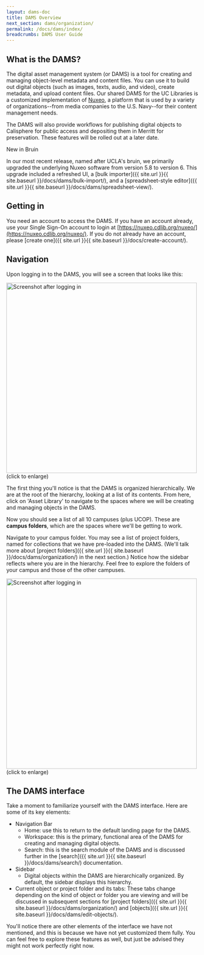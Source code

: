 ```yaml
---
layout: dams-doc
title: DAMS Overview
next_section: dams/organization/
permalink: /docs/dams/index/
breadcrumbs: DAMS User Guide
---
```


## What is the DAMS?
The digital asset management system (or DAMS) is a tool for creating and managing object-level metadata and content files. You can use it to build out digital objects (such as images, texts, audio, and video), create metadata, and upload content files. Our shared DAMS for the UC Libraries is a customized implementation of [Nuxeo](http://www.nuxeo.com/), a platform that is used by a variety of organizations--from media companies to the U.S. Navy--for their content management needs.

The DAMS will also provide workflows for publishing digital objects to Calisphere for public access and depositing them in Merritt for preservation. These features will be rolled out at a later date.

<div class="walkthrough new">New in Bruin</div>

In our most recent release, named after UCLA's bruin, we primarily upgraded the underlying Nuxeo software from version 5.8 to version 6. This upgrade included a refreshed UI, a [bulk importer]({{ site.url }}{{ site.baseurl }}/docs/dams/bulk-import/), and a [spreadsheet-style editor]({{ site.url }}{{ site.baseurl }}/docs/dams/spreadsheet-view/).  

## Getting in
You need an account to access the DAMS. If you have an account already, use your Single Sign-On account to login at [https://nuxeo.cdlib.org/nuxeo/](https://nuxeo.cdlib.org/nuxeo/). If you do not already have an account, please [create one]({{ site.url }}{{ site.baseurl }}/docs/create-account/).

## Navigation
Upon logging in to the DAMS, you will see a screen that looks like this: 

<a class="img-popup" href="{{ site.url }}{{ site.baseurl }}/images/1_on-login.png">
  <img src="{{ site.url }}{{ site.baseurl }}/images/1_on-login.png" alt="Screenshot after logging in" style="width: 500px">
</a>
<br>(click to enlarge)

The first thing you'll notice is that the DAMS is organized hierarchically. We are at the root of the hierarchy, looking at a list of its contents. From here, click on 'Asset Library' to navigate to the spaces where we will be creating and managing objects in the DAMS.

Now you should see a list of all 10 campuses (plus UCOP). These are <b>campus folders</b>, which are the spaces where we'll be getting to work.

Navigate to your campus folder. You may see a list of project folders, named for collections that we have pre-loaded into the DAMS. (We'll talk more about [project folders]({{ site.url }}{{ site.baseurl }}/docs/dams/organization/) in the next section.) Notice how the sidebar reflects where you are in the hierarchy. Feel free to explore the folders of your campus and those of the other campuses. 

<a class="img-popup" href="{{ site.url }}{{ site.baseurl }}/images/asset-library.png">
  <img src="{{ site.url }}{{ site.baseurl }}/images/asset-library.png" alt="Screenshot after logging in" style="width: 500px">
</a>
<br>(click to enlarge)

## The DAMS interface
Take a moment to familiarize yourself with the DAMS interface. Here are some of its key elements:

- Navigation Bar
  - Home: use this to return to the default landing page for the DAMS.
  - Workspace: this is the primary, functional area of the DAMS for creating and managing digital objects.
  - Search: this is the search module of the DAMS and is discussed further in the [search]({{ site.url }}{{ site.baseurl }}/docs/dams/search/) documentation. 
- Sidebar
  - Digital objects within the DAMS are hierarchically organized. By default, the sidebar displays this hierarchy.
- Current object or project folder and its tabs: These tabs change depending on the kind of object or folder you are viewing and will be discussed in subsequent sections for [project folders]({{ site.url }}{{ site.baseurl }}/docs/dams/organization/) and [objects]({{ site.url }}{{ site.baseurl }}/docs/dams/edit-objects/).

You'll notice there are other elements of the interface we have not mentioned, and this is because we have not yet customized them fully. You can feel free to explore these features as well, but just be advised they might not work perfectly right now.

